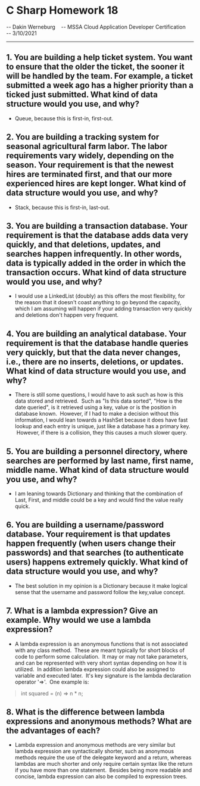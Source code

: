 # C Sharp Homework 18

-- Dakin Werneburg   
-- MSSA Cloud Application Developer Certification   
-- 3/10/2021

---

## 1. You are building a help ticket system. You want to ensure that the older the ticket, the sooner it will be handled by the team. For example, a ticket submitted a week ago has a higher priority than a ticked just submitted. What kind of data structure would you use, and why?
- Queue, because this is first-in, first-out.

## 2. You are building a tracking system for seasonal agricultural farm labor. The labor requirements vary widely, depending on the season. Your requirement is that the newest hires are terminated first, and that our more experienced hires are kept longer. What kind of data structure would you use, and why?
- Stack, because this is first-in, last-out.

## 3. You are building a transaction database. Your requirement is that the database adds data very quickly, and that deletions, updates, and searches happen infrequently. In other words, data is typically added in the order in which the transaction occurs. What kind of data structure would you use, and why?
- I would use a LinkedList (doubly) as this offers the most flexibility, for the reason that it doesn't coast anything to go beyond the capacity, which I am assuming will happen if your adding transaction very quickly and deletions don't happen very frequent. 

## 4. You are building an analytical database. Your requirement is that the database handle queries very quickly, but that the data never changes, i.e., there are no inserts, deletions, or updates. What kind of data structure would you use, and why?
- There is still some questions, I would have to ask such as how is this data stored and retrieved.  Such as "Is this data sorted", "How is the date queried", is it retrieved using a key, value or is the position in database known.  However, if I had to make a decision without this information, I would lean towards a HashSet because it does have fast lookup and each entry is unique, just like a database has a primary key.  However, if there is a collision, they this causes a much slower query.

## 5. You are building a personnel directory, where searches are performed by last name, first name, middle name. What kind of data structure would you use, and why?
- I am leaning towards Dictionary and thinking that the combination of Last, First, and middle could be a key and would find the value really quick.    

## 6. You are building a username/password database. Your requirement is that updates happen frequently (when users change their passwords) and that searches (to authenticate users) happens extremely quickly. What kind of data structure would you use, and why?
- The best solution in my opinion is a Dictionary because it make logical sense that the username and password follow the key,value concept.  

## 7. What is a lambda expression? Give an example. Why would we use a lambda expression?
- A lambda expression is an anonymous functions that is not associated with any class method.  These are meant typically for short blocks of code to perform some calculation.  It may or may not take parameters, and can be represented with very short syntax depending on how it is utilized.  In addition lambda expression could also be assigned to variable and executed later.  It's key signature is the lambda declaration operator '=>'.  One example is:
> int squared = (n) => n * n;

## 8. What is the difference between lambda expressions and anonymous methods? What are the advantages of each?
- Lambda expression and anonymous methods are very similar but lambda expression are syntactically shorter, such as anonymous methods require the use of the delegate keyword and a return, whereas lambdas are much shorter and only require certain syntax like the return if you have more than one statement.  Besides being more readable and concise, lambda expression can also be compiled to expression trees.